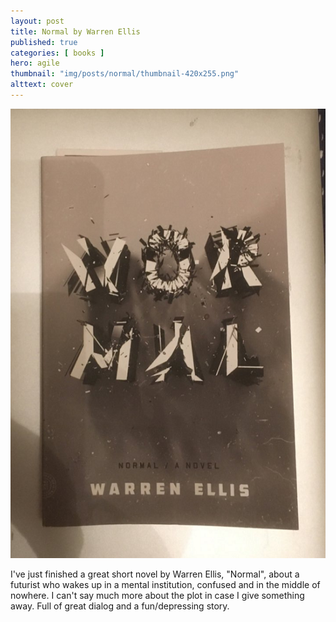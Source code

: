 ```yaml
---
layout: post
title: Normal by Warren Ellis
published: true
categories: [ books ]
hero: agile
thumbnail: "img/posts/normal/thumbnail-420x255.png"
alttext: cover
---
```


![cover](/img/posts/normal/normal-cover.png)

I've just finished a great short novel by Warren Ellis, "Normal", about a futurist who wakes up 
in a mental institution, confused and in the middle of nowhere. I can't say much more about the 
plot in case I give something away. Full of great dialog and a fun/depressing story. 

